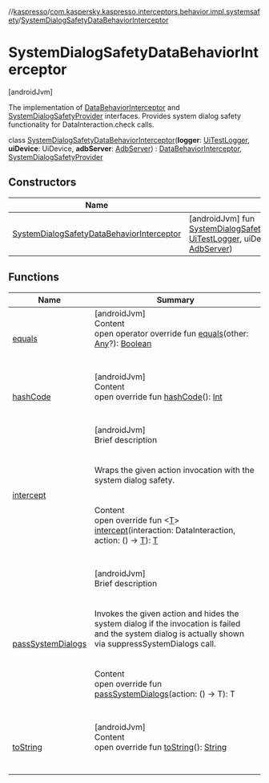 //[kaspresso](../../index.md)/[com.kaspersky.kaspresso.interceptors.behavior.impl.systemsafety](../index.md)/[SystemDialogSafetyDataBehaviorInterceptor](index.md)



# SystemDialogSafetyDataBehaviorInterceptor  
 [androidJvm] 

The implementation of [DataBehaviorInterceptor](../../com.kaspersky.kaspresso.interceptors.behavior/-data-behavior-interceptor/index.md) and [SystemDialogSafetyProvider](../../com.kaspersky.kaspresso.systemsafety/-system-dialog-safety-provider/index.md) interfaces. Provides system dialog safety functionality for DataInteraction.check calls.

class [SystemDialogSafetyDataBehaviorInterceptor](index.md)(**logger**: [UiTestLogger](../../com.kaspersky.kaspresso.logger/-ui-test-logger/index.md), **uiDevice**: UiDevice, **adbServer**: [AdbServer](../../com.kaspersky.kaspresso.device.server/-adb-server/index.md)) : [DataBehaviorInterceptor](../../com.kaspersky.kaspresso.interceptors.behavior/-data-behavior-interceptor/index.md), [SystemDialogSafetyProvider](../../com.kaspersky.kaspresso.systemsafety/-system-dialog-safety-provider/index.md)   


## Constructors  
  
|  Name|  Summary| 
|---|---|
| [SystemDialogSafetyDataBehaviorInterceptor](-system-dialog-safety-data-behavior-interceptor.md)|  [androidJvm] fun [SystemDialogSafetyDataBehaviorInterceptor](-system-dialog-safety-data-behavior-interceptor.md)(logger: [UiTestLogger](../../com.kaspersky.kaspresso.logger/-ui-test-logger/index.md), uiDevice: UiDevice, adbServer: [AdbServer](../../com.kaspersky.kaspresso.device.server/-adb-server/index.md))   <br>


## Functions  
  
|  Name|  Summary| 
|---|---|
| [equals](https://kotlinlang.org/api/latest/jvm/stdlib/kotlin/-any/equals.html)| [androidJvm]  <br>Content  <br>open operator override fun [equals](https://kotlinlang.org/api/latest/jvm/stdlib/kotlin/-any/equals.html)(other: [Any](https://kotlinlang.org/api/latest/jvm/stdlib/kotlin/-any/index.html)?): [Boolean](https://kotlinlang.org/api/latest/jvm/stdlib/kotlin/-boolean/index.html)  <br><br><br>
| [hashCode](https://kotlinlang.org/api/latest/jvm/stdlib/kotlin/-any/hash-code.html)| [androidJvm]  <br>Content  <br>open override fun [hashCode](https://kotlinlang.org/api/latest/jvm/stdlib/kotlin/-any/hash-code.html)(): [Int](https://kotlinlang.org/api/latest/jvm/stdlib/kotlin/-int/index.html)  <br><br><br>
| [intercept](intercept.md)| [androidJvm]  <br>Brief description  <br><br><br>Wraps the given action invocation with the system dialog safety.<br><br>  <br>Content  <br>open override fun <[T](intercept.md)> [intercept](intercept.md)(interaction: DataInteraction, action: () -> [T](intercept.md)): [T](intercept.md)  <br><br><br>
| [passSystemDialogs](../../com.kaspersky.kaspresso.systemsafety/-system-dialog-safety-provider/pass-system-dialogs.md)| [androidJvm]  <br>Brief description  <br><br><br>Invokes the given action and hides the system dialog if the invocation is failed and the system dialog is actually shown via suppressSystemDialogs call.<br><br>  <br>Content  <br>open override fun <T> [passSystemDialogs](../../com.kaspersky.kaspresso.systemsafety/-system-dialog-safety-provider/pass-system-dialogs.md)(action: () -> T): T  <br><br><br>
| [toString](https://kotlinlang.org/api/latest/jvm/stdlib/kotlin/-any/to-string.html)| [androidJvm]  <br>Content  <br>open override fun [toString](https://kotlinlang.org/api/latest/jvm/stdlib/kotlin/-any/to-string.html)(): [String](https://kotlinlang.org/api/latest/jvm/stdlib/kotlin/-string/index.html)  <br><br><br>

